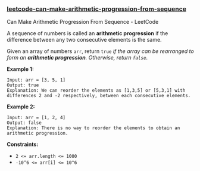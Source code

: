 ### [leetcode-can-make-arithmetic-progression-from-sequence](https://leetcode.com/problems/can-make-arithmetic-progression-from-sequence/)
Can Make Arithmetic Progression From Sequence - LeetCode

A sequence of numbers is called an **arithmetic progression** if the difference between any two consecutive elements is the same.

Given an array of numbers `arr`, return `true` *if the array can be rearranged to form an **arithmetic progression**. Otherwise, return `false`*.

**Example 1:**
```
Input: arr = [3, 5, 1]
Output: true
Explanation: We can reorder the elements as [1,3,5] or [5,3,1] with differences 2 and -2 respectively, between each consecutive elements.
```

**Example 2:**
```
Input: arr = [1, 2, 4]
Output: false
Explanation: There is no way to reorder the elements to obtain an arithmetic progression.
```

**Constraints:**
- `2 <= arr.length <= 1000`
- `-10^6 <= arr[i] <= 10^6`

